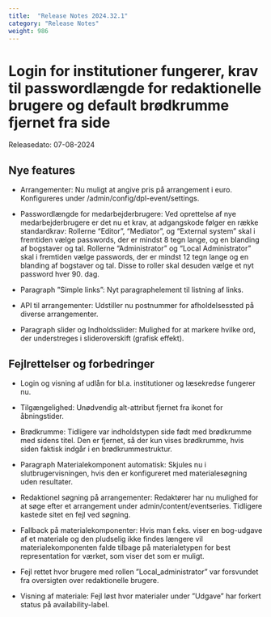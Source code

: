```yaml
---
title:  "Release Notes 2024.32.1"
category: "Release Notes"
weight: 986
---
```


# Login for institutioner fungerer, krav til passwordlængde for redaktionelle brugere og default brødkrumme fjernet fra side 

Releasedato: 07-08-2024

## Nye features

- Arrangementer: Nu muligt at angive pris på arrangement i euro. Konfigureres under /admin/config/dpl-event/settings.

- Passwordlængde for medarbejderbrugere: Ved oprettelse af nye medarbejderbrugere er det nu et krav, at adgangskode følger en række standardkrav: Rollerne “Editor”, “Mediator”, og “External system” skal i fremtiden vælge passwords, der er mindst 8 tegn lange, og en blanding af bogstaver og tal. Rollerne “Administrator” og “Local Administrator” skal i fremtiden vælge passwords, der er mindst 12 tegn lange og en blanding af bogstaver og tal. Disse to roller skal desuden vælge et nyt password hver 90. dag.

- Paragraph ”Simple links”: Nyt paragraphelement til listning af links. 

- API til arrangementer: Udstiller nu postnummer for afholdelsessted på diverse arrangementer. 

- Paragraph slider og Indholdsslider: Mulighed for at markere hvilke ord, der understreges i slideroverskift (grafisk effekt).  


## Fejlrettelser og forbedringer

- Login og visning af udlån for bl.a. institutioner og læsekredse fungerer nu. 

- Tilgængelighed: Unødvendig alt-attribut fjernet fra ikonet for åbningstider. 

- Brødkrumme: Tidligere var indholdstypen side født med brødkrumme med sidens titel. Den er fjernet, så der kun vises brødkrumme, hvis siden faktisk indgår i en brødkrummestruktur. 

- Paragraph Materialekomponent automatisk: Skjules nu i slutbrugervisningen, hvis den er konfigureret med materialesøgning uden resultater. 

- Redaktionel søgning på arrangementer: Redaktører har nu mulighed for at søge efter et arrangement under admin/content/eventseries. Tidligere kastede sitet en fejl ved søgning. 

- Fallback på materialekomponenter:  Hvis man f.eks. viser en bog-udgave af et materiale og den pludselig ikke findes længere vil materialekomponenten falde tilbage på materialetypen for best representation for værket, som viser det som er muligt.

- Fejl rettet hvor brugere med rollen ”Local_administrator” var forsvundet fra oversigten over redaktionelle brugere.

- Visning af materiale: Fejl løst hvor materialer under ”Udgave” har forkert status på availability-label.  

